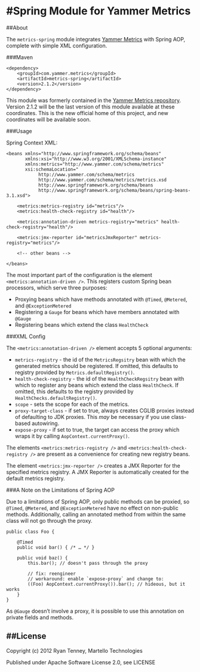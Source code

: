 #Spring Module for Yammer Metrics
=================================

##About

The `metrics-spring` module integrates [Yammer Metrics](http://metrics.codahale.com/) with Spring AOP, complete with simple XML configuration.

###Maven

	<dependency>
		<groupId>com.yammer.metrics</groupId>
		<artifactId>metrics-spring</artifactId>
		<version>2.1.2</version>
	</dependency>

This module was formerly contained in the [Yammer Metrics repository](https://github.com/codahale/metrics). Version 2.1.2 will be the last version of this module available at these coordinates. This is the new official home of this project, and new coordinates will be available soon.

###Usage

Spring Context XML:

	<beans xmlns="http://www.springframework.org/schema/beans"
		   xmlns:xsi="http://www.w3.org/2001/XMLSchema-instance"
		   xmlns:metrics="http://www.yammer.com/schema/metrics"
		   xsi:schemaLocation="
				http://www.yammer.com/schema/metrics
				http://www.yammer.com/schema/metrics/metrics.xsd
				http://www.springframework.org/schema/beans
				http://www.springframework.org/schema/beans/spring-beans-3.1.xsd">
	
		<metrics:metrics-registry id="metrics"/>
		<metrics:health-check-registry id="health"/>
	
		<metrics:annotation-driven metrics-registry="metrics" health-check-registry="health"/>
	
		<metrics:jmx-reporter id="metricsJmxReporter" metrics-registry="metrics"/>
	
		<!-- other beans -->
	
	</beans>

The most important part of the configuration is the element `<metrics:annotation-driven />`. This registers custom Spring bean processors, which serve three purposes:

* Proxying beans which have methods annotated with `@Timed`, `@Metered`, and `@ExceptionMetered`
* Registering a `Gauge` for beans which have members annotated with `@Gauge`
* Registering beans which extend the class `HealthCheck`

###XML Config

The `<metrics:annotation-driven />` element accepts 5 optional arguments:

* `metrics-registry` - the id of the `MetricsRegsitry` bean with which the generated metrics should be registered. If omitted, this defaults to registry provided by `Metrics.defaultRegistry()`.
* `health-check-registry` - the id of the `HealthCheckRegsitry` bean with which to register any beans which extend the class `HealthCheck`. If omitted, this defaults to the registry provided by `HealthChecks.defaultRegistry()`.
* `scope` - sets the scope for each of the metrics.
* `proxy-target-class` - if set to true, always creates CGLIB proxies instead of defaulting to JDK proxies. This *may* be necessary if you use class-based autowiring.
* `expose-proxy` - if set to true, the target can access the proxy which wraps it by calling `AopContext.currentProxy()`.

The elements `<metrics:metrics-registry />` and `<metrics:health-check-registry />` are present as a convenience for creating new registry beans.

The element `<metrics:jmx-reporter />` creates a JMX Reporter for the specified metrics registry. A JMX Reporter is automatically created for the default metrics registry.

###A Note on the Limitations of Spring AOP 

Due to a limitations of Spring AOP, only public methods can be proxied, so `@Timed`, `@Metered`, and `@ExceptionMetered` have no effect on non-public methods. Additionally, calling an annotated method from within the same class will not go through the proxy.

	public class Foo {
		
		@Timed
		public void bar() { /* … */ }
		
		public void baz() {
			this.bar(); // doesn't pass through the proxy
			
			// fix: reengineer
			// workaround: enable `expose-proxy` and change to:
			((Foo) AopContext.currentProxy()).bar(); // hideous, but it works
		}
	}

As `@Gauge` doesn’t involve a proxy, it is possible to use this annotation on private fields and methods.

##License
---------

Copyright (c) 2012 Ryan Tenney, Martello Technologies

Published under Apache Software License 2.0, see LICENSE